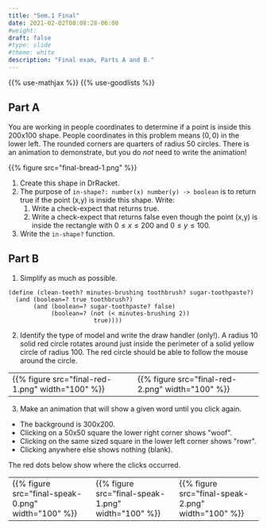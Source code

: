 ```yaml
---
title: "Sem.1 Final"
date: 2021-02-02T08:08:28-06:00
#weight: 
draft: false
#type: slide
#theme: white
description: "Final exam, Parts A and B."
---
```


{{% use-mathjax %}}
{{% use-goodlists %}}

## Part A

You are working in people coordinates to determine if a point is
inside this 200x100 shape. 
People coordinates in this problem means $(0,0)$ in the lower left.
The rounded corners are quarters of radius
50 circles. There is an animation to demonstrate, but you do _not_
need to write the animation!

{{% figure src="final-bread-1.png" %}}

1. Create this shape in DrRacket.
1. The purpose of `in-shape?: number(x) number(y) -> boolean` is to
return true if the point (x,y) is inside this shape. Write:
     1. Write a check-expect that returns true.
     2. Write a check-expect that returns false even though the point
        (x,y) is inside the rectangle with $0\le x \le 200$ and $0 \le
        y \le 100$.
3. Write the `in-shape?` function.

## Part B

1. Simplify as much as possible.

```
(define (clean-teeth? minutes-brushing toothbrush? sugar-toothpaste?)
  (and (boolean=? true toothbrush?)
       (and (boolean=? sugar-toothpaste? false)
            (boolean=? (not (< minutes-brushing 2))
                        true))))
```

2. Identify the type of model and write the draw handler (only!). A
   radius 10 solid red circle rotates around just inside the perimeter
   of a solid yellow circle of radius 100. The red circle should be
   able to follow the mouse around the circle.

<table>
<tr>
<td> {{% figure src="final-red-1.png" width="100" %}}  </td>
<td> {{% figure src="final-red-2.png" width="100" %}} </td>
</tr>
</table>
   
3. Make an animation that will show a given word until you click
 again. 
 
 * The background is 300x200. 
 * Clicking on a 50x50 square the
 lower right corner shows "woof". 
 * Clicking on the same sized square in
 the lower left corner shows "rowr". 
 * Clicking anywhere else shows nothing (blank).
 
 The red dots below show where the clicks occurred.

<table>
<tr>
<td> {{% figure src="final-speak-0.png" width="100" %}} </td>
<td> {{% figure src="final-speak-1.png" width="100" %}} </td> 
<td> {{% figure src="final-speak-2.png" width="100" %}} </td>
</tr>
</table>


